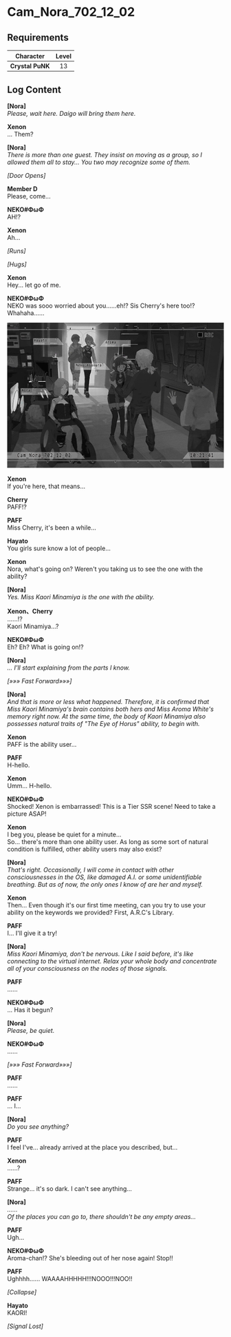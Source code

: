 # Cam_Nora_702_12_02
## Requirements
|   Character    |Level|
|----------------|:---:|
|**Crystal PuNK**| 13  |

## Log Content
**[Nora]**<br>
*Please, wait here. Daigo will bring them here.*

**Xenon**<br>
... Them?

**[Nora]**<br>
*There is more than one guest. They insist on moving as a group, so I allowed them all to stay... You two may recognize some of them.*

*\[Door Opens\]*

**Member D**<br>
Please, come...

**NEKO#ΦωΦ**<br>
AH!?

**Xenon**<br>
Ah...

*\[Runs\]*

*\[Hugs\]*

**Xenon**<br>
Hey... let go of me.

**NEKO#ΦωΦ**<br>
NEKO was sooo worried about you……eh!? Sis Cherry's here too!? Whahaha……

![cpos1701.png](./attachments/cpos1701.png)

**Xenon**<br>
If you're here, that means...

**Cherry**<br>
PAFF!?

**PAFF**<br>
Miss Cherry, it's been a while...

**Hayato**<br>
You girls sure know a lot of people...

**Xenon**<br>
Nora, what's going on? Weren't you taking us to see the one with the ability?

**[Nora]**<br>
*Yes. Miss Kaori Minamiya is the one with the ability.*

**Xenon、Cherry**<br>
......!?<br>
Kaori Minamiya...?

**NEKO#ΦωΦ**<br>
Eh? Eh? What is going on!?

**[Nora]**<br>
*... I'll start explaining from the parts I know.*

*[»»» Fast Forward»»»]*

**[Nora]**<br>
*And that is more or less what happened. Therefore, it is confirmed that Miss Kaori Minamiya's brain contains both hers and Miss Aroma White's memory right now. At the same time, the body of Kaori Minamiya also possesses natural traits of "The Eye of Horus" ability, to begin with.*

**Xenon**<br>
PAFF is the ability user...

**PAFF**<br>
H\-hello.

**Xenon**<br>
Umm... H\-hello.

**NEKO#ΦωΦ**<br>
Shocked! Xenon is embarrassed! This is a Tier SSR scene! Need to take a picture ASAP!

**Xenon**<br>
I beg you, please be quiet for a minute...<br>
So... there's more than one ability user. As long as some sort of natural condition is fulfilled, other ability users may also exist?

**[Nora]**<br>
*That's right. Occasionally, I will come in contact with other consciousnesses in the OS, like damaged A.I. or some unidentifiable breathing. But as of now, the only ones I know of are her and myself.*

**Xenon**<br>
Then... Even though it's our first time meeting, can you try to use your ability on the keywords we provided? First, A.R.C's Library.

**PAFF**<br>
I... I'll give it a try!

**[Nora]**<br>
*Miss Kaori Minamiya, don't be nervous. Like I said before, it's like connecting to the virtual internet. Relax your whole body and concentrate all of your consciousness on the nodes of those signals.*

**PAFF**<br>
......

**NEKO#ΦωΦ**<br>
... Has it begun?

**[Nora]**<br>
*Please, be quiet.*

**NEKO#ΦωΦ**<br>
......

*[»»» Fast Forward»»»]*

**PAFF**<br>
......

**PAFF**<br>
... I...

**[Nora]**<br>
*Do you see anything?*

**PAFF**<br>
I feel I've... already arrived at the place you described, but...

**Xenon**<br>
......?

**PAFF**<br>
Strange... it's so dark. I can't see anything...

**[Nora]**<br>
*……<br>
Of the places you can go to, there shouldn't be any empty areas...*

**PAFF**<br>
Ugh...

**NEKO#ΦωΦ**<br>
Aroma\-chan!? She's bleeding out of her nose again! Stop!!

**PAFF**<br>
Ughhhh…… WAAAAHHHHH!!!NOOO!!!NOO!!

*\[Collapse\]*

**Hayato**<br>
KAORI!

*[Signal Lost]*
